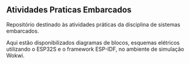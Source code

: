 ## Atividades Praticas Embarcados
Repositório destinado às atividades práticas da disciplina de sistemas embarcados.

Aqui estão disponibilizados diagramas de blocos, esquemas elétricos utilizando o ESP32S e o framework ESP-IDF, no ambiente de simulação Wokwi.
